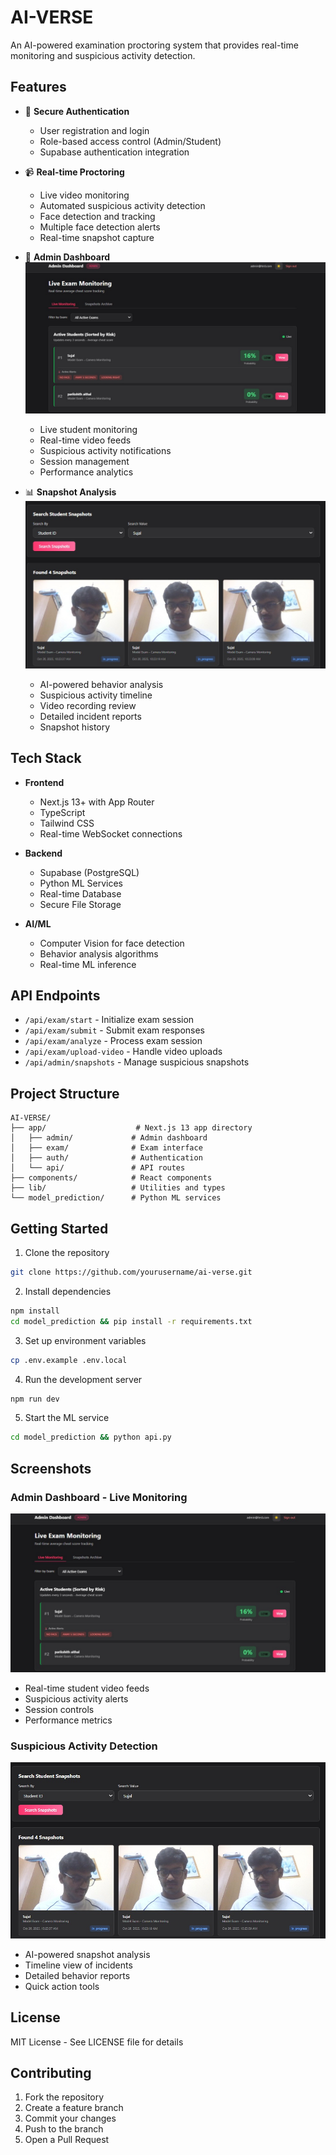 # AI-VERSE

An AI-powered examination proctoring system that provides real-time monitoring and suspicious activity detection.

## Features

- 🔐 **Secure Authentication**
  - User registration and login
  - Role-based access control (Admin/Student)
  - Supabase authentication integration

- 📹 **Real-time Proctoring**
  - Live video monitoring
  - Automated suspicious activity detection
  - Face detection and tracking
  - Multiple face detection alerts
  - Real-time snapshot capture

- 🎯 **Admin Dashboard**
![Admin Dashboard](admin-dashboard.png)
  - Live student monitoring
  - Real-time video feeds
  - Suspicious activity notifications
  - Session management
  - Performance analytics

- 📊 **Snapshot Analysis**
![Snapshots](snapshots.png)
  - AI-powered behavior analysis
  - Suspicious activity timeline
  - Video recording review
  - Detailed incident reports
  - Snapshot history

## Tech Stack

- **Frontend**
  - Next.js 13+ with App Router
  - TypeScript
  - Tailwind CSS
  - Real-time WebSocket connections

- **Backend**
  - Supabase (PostgreSQL)
  - Python ML Services
  - Real-time Database
  - Secure File Storage

- **AI/ML**
  - Computer Vision for face detection
  - Behavior analysis algorithms
  - Real-time ML inference

## API Endpoints

- `/api/exam/start` - Initialize exam session
- `/api/exam/submit` - Submit exam responses
- `/api/exam/analyze` - Process exam session
- `/api/exam/upload-video` - Handle video uploads
- `/api/admin/snapshots` - Manage suspicious snapshots

## Project Structure

```
AI-VERSE/
├── app/                    # Next.js 13 app directory
│   ├── admin/             # Admin dashboard
│   ├── exam/              # Exam interface
│   ├── auth/              # Authentication
│   └── api/               # API routes
├── components/            # React components
├── lib/                   # Utilities and types
└── model_prediction/      # Python ML services
```

## Getting Started

1. Clone the repository
```bash
git clone https://github.com/yourusername/ai-verse.git
```

2. Install dependencies
```bash
npm install
cd model_prediction && pip install -r requirements.txt
```

3. Set up environment variables
```bash
cp .env.example .env.local
```

4. Run the development server
```bash
npm run dev
```

5. Start the ML service
```bash
cd model_prediction && python api.py
```

## Screenshots

### Admin Dashboard - Live Monitoring
![Admin Dashboard](admin-dashboard.png)
- Real-time student video feeds
- Suspicious activity alerts
- Session controls
- Performance metrics

### Suspicious Activity Detection
![Snapshots](snapshots.png)
- AI-powered snapshot analysis
- Timeline view of incidents
- Detailed behavior reports
- Quick action tools

## License

MIT License - See LICENSE file for details

## Contributing

1. Fork the repository
2. Create a feature branch
3. Commit your changes
4. Push to the branch
5. Open a Pull Request
